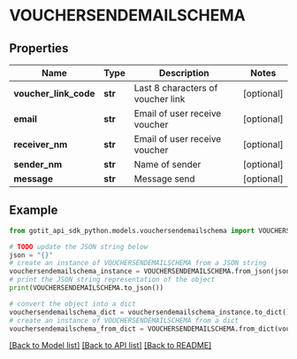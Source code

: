 # VOUCHERSENDEMAILSCHEMA


## Properties

Name | Type | Description | Notes
------------ | ------------- | ------------- | -------------
**voucher_link_code** | **str** | Last 8 characters of voucher link | [optional] 
**email** | **str** | Email of user receive voucher | [optional] 
**receiver_nm** | **str** | Email of user receive voucher | [optional] 
**sender_nm** | **str** | Name of sender | [optional] 
**message** | **str** | Message send | [optional] 

## Example

```python
from gotit_api_sdk_python.models.vouchersendemailschema import VOUCHERSENDEMAILSCHEMA

# TODO update the JSON string below
json = "{}"
# create an instance of VOUCHERSENDEMAILSCHEMA from a JSON string
vouchersendemailschema_instance = VOUCHERSENDEMAILSCHEMA.from_json(json)
# print the JSON string representation of the object
print(VOUCHERSENDEMAILSCHEMA.to_json())

# convert the object into a dict
vouchersendemailschema_dict = vouchersendemailschema_instance.to_dict()
# create an instance of VOUCHERSENDEMAILSCHEMA from a dict
vouchersendemailschema_from_dict = VOUCHERSENDEMAILSCHEMA.from_dict(vouchersendemailschema_dict)
```
[[Back to Model list]](../README.md#documentation-for-models) [[Back to API list]](../README.md#documentation-for-api-endpoints) [[Back to README]](../README.md)


